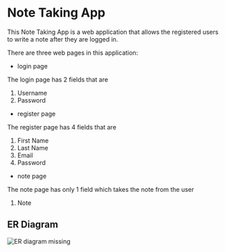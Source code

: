 # Note Taking App

This Note Taking App is a web application that allows the registered users to write a note after they are logged in.

There are three web pages in this application:
* login page

The login page has 2 fields that are

1. Username
2. Password


* register page

The register page has 4 fields that are

1. First Name
2. Last Name
3. Email
4. Password


* note page

The note page has only 1 field which takes the note from the user

1. Note

## ER Diagram

![ER diagram missing](/public/Images/Screenshot(34).png)




